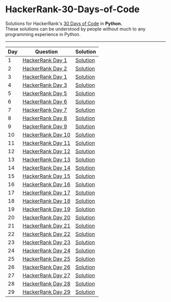 # HackerRank-30-Days-of-Code  

Solutions for HackerRank's [30 Days of Code](https://www.hackerrank.com/domains/tutorials/30-days-of-code) in **Python.**  
These solutions can be understood by people without much to any programming experience in Python. 

----------------------------------------------------------------------------------------------------------------------------------------

| Day | Question | Solution |
| --- | --- | --- |
| 1 | [HackerRank Day 1](https://www.hackerrank.com/challenges/30-data-types/problem) | [Solution]() |
| 2 | [HackerRank Day 2](https://www.hackerrank.com/challenges/30-operators/problem) | [Solution]() |
| 3 | [HackerRank Day 1](https://www.hackerrank.com/challenges/30-data-types/problem) | [Solution]() |
| 4 | [HackerRank Day 3](https://www.hackerrank.com/challenges/30-conditional-statements/problem) | [Solution]() |
| 5 | [HackerRank Day 5](https://www.hackerrank.com/challenges/30-loops/problem) | [Solution]() |
| 6 | [HackerRank Day 6](https://www.hackerrank.com/challenges/30-review-loop/problem) | [Solution]() |
| 7 | [HackerRank Day 7](https://www.hackerrank.com/challenges/30-arrays/problem) | [Solution]() |
| 8 | [HackerRank Day 8](https://www.hackerrank.com/challenges/30-dictionaries-and-maps/problem) | [Solution]() |
| 9 | [HackerRank Day 9](https://www.hackerrank.com/challenges/30-recursion/problem) | [Solution]() |
| 10 | [HackerRank Day 10](https://www.hackerrank.com/challenges/30-binary-numbers/problem) | [Solution]() |
| 11 | [HackerRank Day 11](https://www.hackerrank.com/challenges/30-2d-arrays/problem) | [Solution]() |
| 12 | [HackerRank Day 12](https://www.hackerrank.com/challenges/30-inheritance/problem) | [Solution]() |
| 13 | [HackerRank Day 13](https://www.hackerrank.com/challenges/30-abstract-classes/problem) | [Solution]() |
| 14 | [HackerRank Day 14](https://www.hackerrank.com/challenges/30-scope/problem) | [Solution]() |
| 15 | [HackerRank Day 15](https://www.hackerrank.com/challenges/30-linked-list/problem) | [Solution]() |
| 16 | [HackerRank Day 16](https://www.hackerrank.com/challenges/30-exceptions-string-to-integer/problem) | [Solution]() |
| 17 | [HackerRank Day 17](https://www.hackerrank.com/challenges/30-class-vs-instance/problem) | [Solution]() |
| 18 | [HackerRank Day 18](https://www.hackerrank.com/challenges/30-queues-stacks/problem) | [Solution]() |
| 19 | [HackerRank Day 19](https://www.hackerrank.com/challenges/30-interfaces/problem) | [Solution]() |
| 20 | [HackerRank Day 20](https://www.hackerrank.com/challenges/30-sorting/problem) | [Solution]() |
| 21 | [HackerRank Day 21](https://www.hackerrank.com/challenges/30-generics/problem) | [Solution]() |
| 22 | [HackerRank Day 22](https://www.hackerrank.com/challenges/30-binary-search-trees/problem) | [Solution]() |
| 23 | [HackerRank Day 23](https://www.hackerrank.com/challenges/30-binary-trees/problem) | [Solution]() |
| 24 | [HackerRank Day 24](https://www.hackerrank.com/challenges/30-linked-list-deletion/problem) | [Solution]() |
| 25 | [HackerRank Day 25](https://www.hackerrank.com/challenges/30-running-time-and-complexity/problem) | [Solution]() |
| 26 | [HackerRank Day 26](https://www.hackerrank.com/challenges/30-nested-logic/problem) | [Solution]() |
| 27 | [HackerRank Day 27](https://www.hackerrank.com/challenges/30-testing/problem) | [Solution]() |
| 28 | [HackerRank Day 28](https://www.hackerrank.com/challenges/30-regex-patterns/problem) | [Solution]() |
| 29 | [HackerRank Day 29](https://www.hackerrank.com/challenges/30-bitwise-and/problem) | [Solution]() |

